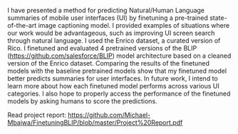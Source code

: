 I have presented a method for predicting Natural/Human Language summaries of mobile user interfaces (UI) by finetuning a pre-trained state-of-the-art image captioning model. I provided examples of situations where our work would be advantageous, such as improving UI screen search through natural language. I used the Enrico dataset, a curated version of Rico. I finetuned and evaluated 4 pretrained versions of the BLIP (https://github.com/salesforce/BLIP) model architecture based on a cleaned version of the Enrico dataset. Comparing the results of the finetuned models with the baseline pretrained models show that my finetuned model better predicts summaries for user interfaces.
In future work, I intend to learn more about how each finetuned model performs across various UI categories. I also hope to properly access the performance of the finetuned models by asking humans to score the predictions.

Read project report:
 https://github.com/Michael-Mbajwa/FinetuningBLIP/blob/master/Project%20Report.pdf 